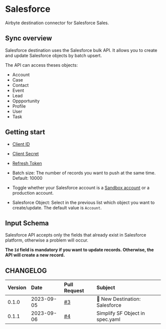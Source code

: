 # Salesforce

Airbyte destination connector for Salesforce Sales.

## Sync overview

Salesforce destination uses the Salesforce bulk API. It allows you to create and update Salesforce objects by batch upsert.

The API can access theses objects: 
- Account
- Case
- Contact
- Event
- Lead
- Oppportunity
- Profile
- User
- Task

## Getting start

- [Client ID](https://help.salesforce.com/s/articleView?id=sf.connected_app_rotate_consumer_details.htm&type=5)

- [Client Secret](https://help.salesforce.com/s/articleView?id=sf.connected_app_rotate_consumer_details.htm&type=5)

- [Refresh Token](https://help.salesforce.com/s/articleView?id=sf.remoteaccess_oauth_refresh_token_flow.htm&type=5)

- Batch size: The number of records you want to push at the same time. Default: 10000

- Toggle whether your Salesforce account is a [Sandbox account](https://help.salesforce.com/s/articleView?id=sf.deploy_sandboxes_parent.htm&type=5) or a production account. 

- Salesforce Object: Select in the previous list which object you want to create/update. The default value is `Account`.


## Input Schema 

Salesforce API accepts only the fields that already exist in Salesforce platform, otherwise a problem will occur.

**The `Id` field is mandatory if you want to update records.
Otherwise, the API will create a new record.**




## CHANGELOG

| Version | Date       | Pull Request                                       | Subject                         |
| :------ | :--------- | :------------------------------------------------- | :------------------------------ |
| 0.1.0   | 2023-09-05 | [#3](https://github.com/sendinblue/airbyte/pull/3) | 🎉 New Destination: Salesforce   |
| 0.1.1   | 2023-09-06 | [#4](https://github.com/sendinblue/airbyte/pull/4) | Simplify SF Object in spec.yaml |





